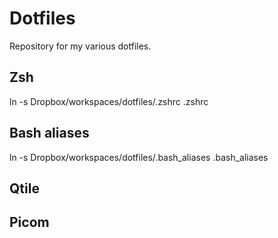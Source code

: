 # Dotfiles
Repository for my various dotfiles.


## Zsh
ln -s Dropbox/workspaces/dotfiles/.zshrc .zshrc

## Bash aliases
ln -s  Dropbox/workspaces/dotfiles/.bash_aliases .bash_aliases

## Qtile

## Picom
